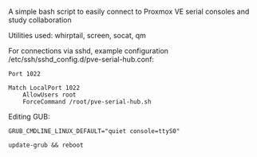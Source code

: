 A simple bash script to easily connect to Proxmox VE serial consoles and study collaboration

Utilities used: whirptail, screen, socat, qm

For connections via sshd, example configuration /etc/ssh/sshd_config.d/pve-serial-hub.conf:

```
Port 1022

Match LocalPort 1022
    AllowUsers root
    ForceCommand /root/pve-serial-hub.sh
```

Editing GUB:
```
GRUB_CMDLINE_LINUX_DEFAULT="quiet console=ttyS0"
```
```
update-grub && reboot
```
